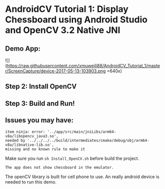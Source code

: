 # AndroidCV Tutorial 1: Display Chessboard using Android Studio and OpenCV 3.2 Native JNI

## Demo App:
![](https://raw.githubusercontent.com/xmuweili88/AndroidCV_Tutorial_1/master/ScreenCapture/device-2017-05-13-103903.png =640x)

## Step 2: Install OpenCV
## Step 3: Build and Run!
## Issues you may have:
```
item ninja: error: '../app/src/main/jniLibs/arm64-v8a/libopencv_java3.so', 
needed by '../../../../build/intermediates/cmake/debug/obj/arm64-v8a/libnative-lib.so', 
missing and no known rule to make it
```

Make sure you run ```sh Install_OpenCV.sh``` before build the project.


```
The app does not show chessboard in the emulator.
```
The openCV library is built for cell phone to use. 
An really android device is needed to run this demo.